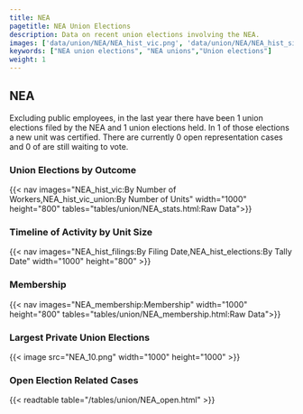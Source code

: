 ```yaml
---
title: NEA
pagetitle: NEA Union Elections
description: Data on recent union elections involving the NEA.
images: ['data/union/NEA/NEA_hist_vic.png', 'data/union/NEA/NEA_hist_size.png', 'data/union/NEA/NEA_10.png']
keywords: ["NEA union elections", "NEA unions","Union elections"]
weight: 1
---
```

##  NEA

Excluding public employees, in the last year there have been 1 union elections filed by the NEA and 1 union elections held. In 1 of those elections a new unit was certified. There are currently 0 open representation cases and 0 of are still waiting to vote.

### Union Elections by Outcome
{{< nav images="NEA_hist_vic:By Number of Workers,NEA_hist_vic_union:By Number of Units" width="1000" height="800" tables="tables/union/NEA_stats.html:Raw Data">}}

### Timeline of Activity by Unit Size
{{< nav images="NEA_hist_filings:By Filing Date,NEA_hist_elections:By Tally Date" width="1000" height="800" >}}

### Membership
{{< nav images="NEA_membership:Membership" width="1000" height="800" tables="tables/union/NEA_membership.html:Raw Data">}}

### Largest Private Union Elections
{{< image src="NEA_10.png" width="1000" height="1000"  >}}

### Open Election Related Cases
{{< readtable table="/tables/union/NEA_open.html" >}}

